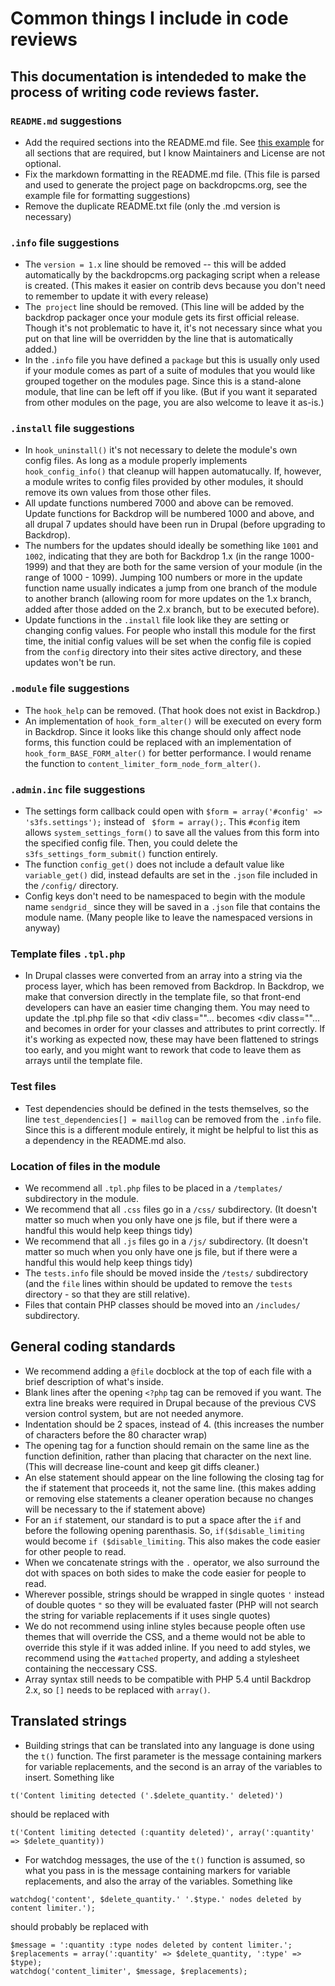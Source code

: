 # Common things I include in code reviews

## This documentation is intendeded to make the process of writing code reviews faster.



### `README.md` suggestions

* Add the required sections into the README.md file. See [this example](https://github.com/backdrop-ops/contrib/blob/main/examples/README.md) for all sections that are required, but I know Maintainers and License are not optional.
* Fix the markdown formatting in the README.md file. (This file is parsed and used to generate the project page on backdropcms.org, see the example file for formatting suggestions)
* Remove the duplicate README.txt file (only the .md version is necessary)


### `.info` file suggestions

* The `version = 1.x` line should be removed -- this will be added automatically by the backdropcms.org packaging script when a release is created. (This makes it easier on contrib devs because you don't need to remember to update it with every release)
* The` project` line should be removed. (This line will be added by the backdrop packager once your module gets its first official release. Though it's not problematic to have it, it's not necessary since what you put on that line will be overridden by the line that is automatically added.)
* In the `.info` file you have defined a `package` but this is usually only used if your module comes as part of a suite of modules that you would like grouped together on the modules page. Since this is a stand-alone module, that line can be left off if you like. (But if you want it separated from other modules on the page, you are also welcome to leave it as-is.)


###  `.install` file suggestions

* In `hook_uninstall()` it's not necessary to delete the module's own config files. As long as a module properly implements `hook_config_info()` that cleanup will happen automatucally.  If, however, a module writes to config files provided by other modules, it should remove its own values from those other files.
* All update functions numbered 7000 and above can be removed. Update functions for Backdrop will be numbered 1000 and above, and all drupal 7 updates should have been run in Drupal (before upgrading to Backdrop).
* The numbers for the updates should ideally be something like `1001` and `1002`, indicating that they are both for Backdrop 1.x (in the range 1000-1999) and that they are both for the same version of your module (in the range of 1000 - 1099). Jumping 100 numbers or more in the update function name usually indicates a jump from one branch of the module to another branch (allowing room for more updates on the 1.x branch, added after those added on the 2.x branch, but to be executed before).
* Update functions in the `.install` file look like they are setting or changing config values. For people who install this module for the first time, the initial config values will be set when the config file is copied from the `config` directory into their sites active directory, and these updates won't be run.


### `.module` file suggestions

* The `hook_help` can be removed. (That hook does not exist in Backdrop.)
* An implementation of `hook_form_alter()` will be executed on every form in Backdrop. Since it looks like this change should only affect node forms, this function could be replaced with an implementation of `hook_form_BASE_FORM_alter()` for better performance. I would rename the function to `content_limiter_form_node_form_alter()`.


### `.admin.inc` file suggestions

* The settings form callback could open with `$form = array('#config' => 's3fs.settings');` instead of ` $form = array();`. This `#config` item allows `system_settings_form()` to save all the values from this form into the specified config file. Then, you could delete the `s3fs_settings_form_submit()` function entirely.
* The function `config_get()` does not include a default value like `variable_get()` did, instead defaults are set in the `.json` file included in the `/config/` directory.
* Config keys don't need to be namespaced to begin with the module name `sendgrid_` since they will be saved in a `.json` file that contains the module name. (Many people like to leave the namespaced versions in anyway)


### Template files `.tpl.php`

* In Drupal classes were converted from an array into a string via the process layer, which has been removed from Backdrop. In Backdrop, we make that conversion directly in the template file, so that front-end developers can have an easier time changing them. You may need to update the .tpl.php file so that <div class="<?php print $classes; ?>"... becomes <div class="<?php print implode(' ', $classes); ?>"... and <?php print $attributes; ?> becomes <?php print backdrop_attributes($attributes); ?> in order for your classes and attributes to print correctly. If it's working as expected now, these may have been flattened to strings too early, and you might want to rework that code to leave them as arrays until the template file.


### Test files

* Test dependencies should be defined in the tests themselves, so the line `test_dependencies[] = maillog` can be removed from the `.info` file. Since this is a different module entirely, it might be helpful to list this as a dependency in the README.md also.


### Location of files in the module

* We recommend all `.tpl.php` files to be placed in a `/templates/` subdirectory in the module.
* We recommend that all `.css` files go in a  `/css/` subdirectory. (It doesn't matter so much when you only have one js file, but if there were a handful this would help keep things tidy)
* We recommend that all `.js` files go in a  `/js/` subdirectory. (It doesn't matter so much when you only have one js file, but if there were a handful this would help keep things tidy)
* The `tests.info` file should be moved inside the `/tests/` subdirectory (and the `file` lines within should be updated to remove the `tests` directory - so that they are still relative).
* Files that contain PHP classes should be moved into an `/includes/` subdirectory.


## General coding standards

* We recommend adding a `@file` docblock at the top of each file with a brief description of what's inside.
* Blank lines after the opening `<?php` tag can be removed if you want. The extra line breaks were required in Drupal because of the previous CVS version control system, but are not needed anymore.
* Indentation should be 2 spaces, instead of 4. (this increases the number of characters before the 80 character wrap)
* The opening tag for a function should remain on the same line as the function definition, rather than placing that character on the next line. (This will decrease line-count and keep git diffs cleaner.)
* An else statement should appear on the line following the closing tag for the if statement that proceeds it, not the same line. (this makes adding or removing else statements a cleaner operation because no changes will be necessary to the if statement above)
* For an `if` statement, our standard is to put a space after the `if` and before the following opening parenthasis. So, `if($disable_limiting` would become `if ($disable_limiting`. This also makes the code easier for other people to read.
* When we concatenate strings with the `.` operator, we also surround the dot with spaces on both sides to make the code easier for people to read.
* Wherever possible, strings should be wrapped in single quotes `'` instead of double quotes `"` so they will be evaluated faster (PHP will not search the string for variable replacements if it uses single quotes)
* We do not recommend using inline styles because people often use themes that will override the CSS, and a theme would not be able to override this style if it was added inline. If you need to add styles, we recommend using the `#attached` property, and adding a stylesheet containing the neccessary CSS.
* Array syntax still needs to be compatible with PHP 5.4 until Backdrop 2.x, so `[]` needs to be replaced with `array()`.


## Translated strings

* Building strings that can be translated into any language is done using the `t()` function. The first parameter is the message containing markers for variable replacements, and the second is an array of the variables to insert. Something like
```
t('Content limiting detected ('.$delete_quantity.' deleted)')
```
should be replaced with
```
t('Content limiting detected (:quantity deleted)', array(':quantity' => $delete_quantity))
```
* For watchdog messages, the use of the `t()` function is assumed, so what you pass in is the message containing markers for variable replacements, and also the array of the variables.  Something like
```
watchdog('content', $delete_quantity.' '.$type.' nodes deleted by content limiter.');
```
should probably be replaced with
```
$message = ':quantity :type nodes deleted by content limiter.';
$replacements = array(':quantity' => $delete_quantity, ':type' => $type);
watchdog('content_limiter', $message, $replacements);
```
